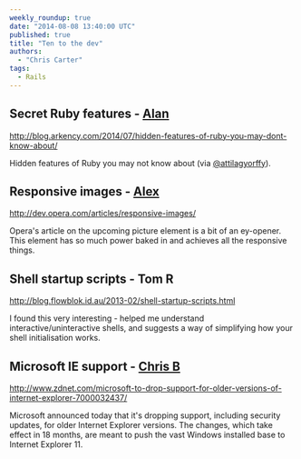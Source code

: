 ```yaml
---
weekly_roundup: true
date: "2014-08-08 13:40:00 UTC"
published: true
title: "Ten to the dev"
authors:
  - "Chris Carter"
tags:
  - Rails
---
```


## Secret Ruby features - [Alan](/people#alan-thomas)

http://blog.arkency.com/2014/07/hidden-features-of-ruby-you-may-dont-know-about/

Hidden features of Ruby you may not know about (via [@attilagyorffy](https://twitter.com/attilagyorffy)).

## Responsive images - [Alex](https://twitter.com/AlexanderBobin)

http://dev.opera.com/articles/responsive-images/

Opera's article on the upcoming picture element is a bit of an ey-opener. This element has so much power baked in and achieves all the responsive things.

## Shell startup scripts - Tom R

http://blog.flowblok.id.au/2013-02/shell-startup-scripts.html

I found this very interesting - helped me understand interactive/uninteractive shells, and suggests a way of simplifying how your shell initialisation works.

## Microsoft IE support - [Chris B](https://twitter.com/cblunt)

http://www.zdnet.com/microsoft-to-drop-support-for-older-versions-of-internet-explorer-7000032437/

Microsoft announced today that it's dropping support, including security updates, for older Internet Explorer versions. The changes, which take effect in 18 months, are meant to push the vast Windows installed base to Internet Explorer 11.
